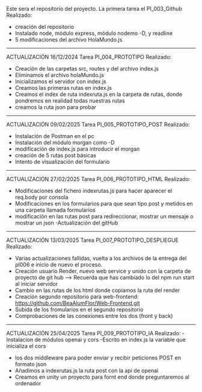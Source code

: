 Este sera el repositorio del proyecto.
La primera tarea el PI_003_Github
Realizado:

- creación del repositorio
- Instalado node, módulo express, módulo nodemo -D, y readline
- 5 modificaciones del archivo HolaMundo.js

---

ACTUALIZACIÓN 16/12/2024
Tarea PI_004_PROTOTIPO
Realizado:

- Creación de las carpetas src, routes y del archivo index.js
- Eliminamos el archivo holaMundo.js
- Inicializamos el servidor con index.js
- Creamos las primeras rutas en index.js
- Creamos el index de ruta indexruta.js en la carpeta de rutas, donde pondremos en realidad todas nuestras rutas
- creamos la ruta json para probar

---

ACTUALIZACIÓN 09/02/2025
Tarea PI_005_PROTOTIPO_POST
Realizado:

- Instalación de Postman en el pc
- Instalación del módulo morgan como -D
- modificación de index.js para introducir el morgan
- creación de 5 rutas post básicas
- Intento de visualización del formulario

---

ACTUALIZACIÓN 27/02/2025
Tarea PI_006_PROTOTIPO_HTML
Realizado:

- Modificaciones del fichero indexrutas.js para hacer aparecer el req.body por consola
- Modificaciones en los formularios para que sean tipo post y metidos en una carpeta llamada formularios
- modificación en las rutas post para redireccionar, mostrar un mensaje o mostrar un json
-Actualización del gitHub

---

ACTUALIZACIÓN 13/03/2025
Tarea PI_007_PROTOTIPO_DESPLIEGUE
Realizado:
- Varias actualizaciones fallidas, vuelta a los archivos de la entrega del pl006 e inicio de nuevo el proceso.
- Creación usuario Render, nuevo web service y unido con la carpeta de proyecto de git hub
    --> Recuerda que has cambiado lo del npm run start al iniciar servidor
- Cambio en las rutas de los html donde copiamos la ruta del render 
- Creación segundo repositorio para web-frontend: https://github.com/BeaAlumFlor/Web-Frontend.git
- Subida de los fromularios en el segundo repositorio
- Comprobaciones de las conexiones entre los dos  (front y back)

---

ACTUALIZACIÓN 25/04/2025
Tarea PI_009_PROTOTIPO_IA
Realizado:
-Instalacion de módulos openai y cors
-Escrito en index.js la variable que inicializa el cors
- los dos middleware para poder enviar y recibir peticiones POST en formato json
- Añadimos a indexrutas.js la ruta post con la api de openai
- Creamos en unity un proyecto para fornt end donde preguntaremos al ordenador